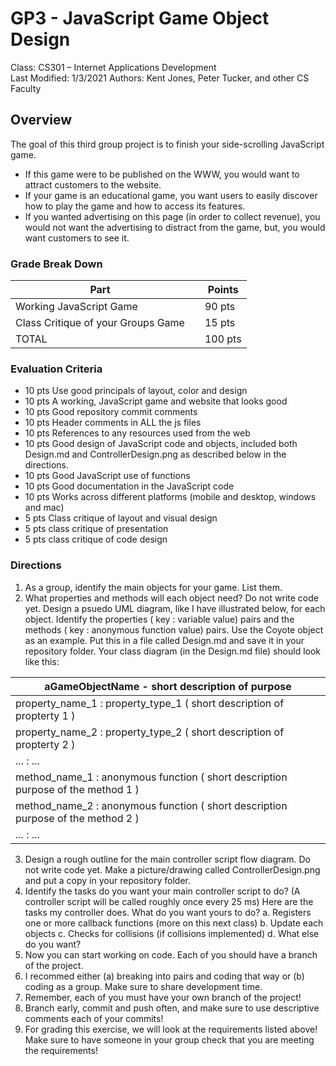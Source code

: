 # GP3 - JavaScript Game Object Design
Class: CS301 – Internet Applications Development   
Last Modified: 1/3/2021
Authors: Kent Jones, Peter Tucker, and other CS Faculty

## Overview
The goal of this third group project is to finish your side-scrolling JavaScript game. 
* If this game were to be published on the WWW, you would want to attract customers to the website. 
* If your game is an educational game, you want users to easily discover how to play the game and how to access its features. 
* If you wanted advertising on this page (in order to collect revenue), you would not want the advertising to distract from the game, but, you would want customers to see it. 


### Grade Break Down
| Part                                     |     | Points  |
|------------------------------------------|-----|---------|
| Working JavaScript Game                  |     |  90 pts |
| Class Critique of your Groups Game       |     |  15 pts |
| TOTAL                                    |     | 100 pts |

### Evaluation Criteria

* 10 pts Use good principals of layout, color and design
* 10 pts A working, JavaScript game and website that looks good
* 10 pts Good repository commit comments
* 10 pts Header comments in ALL the js files
* 10 pts References to any resources used from the web
* 10 pts Good design of JavaScript code and objects, included both Design.md and ControllerDesign.png as described below in the directions.
* 10 pts Good JavaScript use of functions
* 10 pts Good documentation in the JavaScript code
* 10 pts Works across different platforms (mobile and desktop, windows and mac)
* 5 pts Class critique of layout and visual design
* 5 pts class critique of presentation
* 5 pts class critique of code design


### Directions
1.	As a group, identify the main objects for your game. List them.
2.	What properties and methods will each object need? Do not write code yet. Design a psuedo UML diagram, like I have illustrated below, for each object. Identify the properties ( key : variable value) pairs and the methods ( key : anonymous function value) pairs. Use the Coyote object as an example. Put this in a file called Design.md and save it in your repository folder. Your class diagram (in the Design.md file) should look like this:

| aGameObjectName - short description of purpose                                     |
|------------------------------------------------------------------------------------|
| property_name_1  :  property_type_1 ( short description of propterty 1 )           |
| property_name_2  :  property_type_2 ( short description of propterty 2 )           |
| ...  :  ...                                                                        |
| method_name_1  :  anonymous function ( short description purpose of the method 1 ) |
| method_name_2  :  anonymous function ( short description purpose of the method 2 ) |
| ...  :  ...                                                                        |

3.	Design a rough outline for the main controller script flow diagram.  Do not write code yet. Make a picture/drawing called ControllerDesign.png and put a copy in your repository folder. 
4. Identify the tasks do you want your main controller script to do? (A controller script will be called roughly once every 25 ms) Here are the tasks my controller does. What do you want yours to do?
a.	Registers one or more callback functions (more on this next class)
b.	Update each objects
c.	Checks for collisions (if collisions implemented)
d.	What else do you want?
5. Now you can start working on code. Each of you should have a branch of the project. 
6. I recommed either (a) breaking into pairs and coding that way or (b) coding as a group. Make sure to share development time. 
7. Remember, each of you must have your own branch of the project! 
8. Branch early, commit and push often, and make sure to use descriptive comments each of your commits!
5.	For grading this exercise, we will look at the requirements listed above! Make sure to have someone in your group check that you are meeting the requirements!

